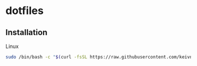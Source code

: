 # dotfiles

## Installation

Linux
```bash
sudo /bin/bash -c "$(curl -fsSL https://raw.githubusercontent.com/keivn7254/dotfiles/master/bin/setup)"
```
